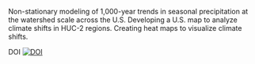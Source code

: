 Non-stationary modeling of 1,000-year trends in seasonal precipitation at the watershed scale across the U.S.
Developing a U.S. map to analyze climate shifts in HUC-2 regions.
Creating heat maps to visualize climate shifts.

DOI
[![DOI](https://zenodo.org/badge/668888103.svg)](https://doi.org/10.5281/zenodo.14598541)
